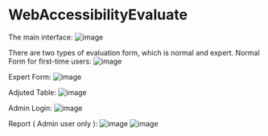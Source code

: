# WebAccessibilityEvaluate
The main interface: 
![image](https://github.com/Shi0205/WebAccessibilityEvaluate/assets/113345322/4caf6bf3-c4e8-4dc1-b259-8d9308d9057c)

There are two types of evaluation form, which is normal and expert.
Normal Form for first-time users:
![image](https://github.com/Shi0205/WebAccessibilityEvaluate/assets/113345322/bc01d000-b0ff-4785-81d3-5accb924ef86)

Expert Form:
![image](https://github.com/Shi0205/WebAccessibilityEvaluate/assets/113345322/b54607bf-ac36-4a17-bcf4-e0c10d69a8c5)

Adjuted Table:
![image](https://github.com/Shi0205/WebAccessibilityEvaluate/assets/113345322/6de437a1-7013-4ae9-b4d7-0666ac7c2b01)


Admin Login:
![image](https://github.com/Shi0205/WebAccessibilityEvaluate/assets/113345322/78ec46ee-bbc7-4907-acfe-b549650cea98)

Report ( Admin user only ):
![image](https://github.com/Shi0205/WebAccessibilityEvaluate/assets/113345322/d96fd793-a627-4fb9-9bb5-a14da01ac2fc)
![image](https://github.com/Shi0205/WebAccessibilityEvaluate/assets/113345322/b2031518-fc34-486f-b4bc-51800636fd57)
